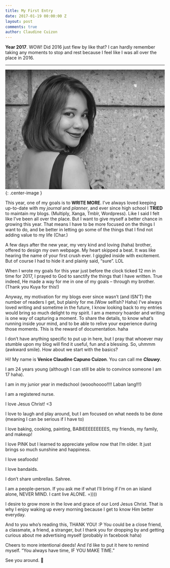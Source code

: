 ```yaml
---
title: My First Entry
date: 2017-01-19 00:00:00 Z
layout: post
comments: true
author: Claudine Cuizon
---
```


**Year 2017**. WOW! Did 2016 just flew by like that? I can hardly remember taking any moments to stop and rest because I feel like I was all over the place in 2016. 

-----

![profile](/assets/img/first_blogpost_img.jpg){: .center-image }

This year, one of my goals is to **WRITE MORE**.
I’ve always loved keeping up-to-date with my *journal* and *planner*, and ever since high school I **TRIED** to maintain my blogs. (Multiply, Xanga, Tmblr, Wordpress). Like I said I felt like I’ve been all over the place. But I want to give myself a better chance in growing this year. That means I have to be more focused on the things I want to do, and be better in letting go some of the things that I find not adding value to my life (Char.) 

A few days after the new year, my very kind and loving (haha) brother, offered to design my own webpage. My heart skipped a beat. It was like hearing the name of your first crush ever. I giggled inside with excitement. But of course I had to hide it and plainly said, “sure”. LOL

When I wrote my goals for this year just before the clock ticked 12 mn in time for 2017, I prayed to God to sanctify the things that I have written. True indeed, He made a way for me in one of my goals – through my brother. (Thank you Kuya for this!)

Anyway, my motivation for my blogs ever since wasn’t (and ISN’T) the number of readers I get, but plainly for me.(Wow selfish? Haha) I’ve always loved writing and sometime in the future, I know looking back to my entries would bring so much delight to my spirit. I am a memory hoarder and writing is one way of capturing a moment. To share the details, to know what’s running inside your mind, and to be able to relive your experience during those moments. This is the reward of documentation. haha

I don’t have anything specific to put up in here, but I pray that whoever may stumble upon my blog will find it useful, fun and a blessing. 
So, uhmmm (awkward smile). How about we start with the basics?

Hi! My name is **Venice Claudine Capuno Cuizon**. You can call me **_Clauwy_**.

I am 24 years young (although I can still be able to convince someone I am 17 haha).

I am in my junior year in medschool (wooohoooo!!!! Laban lang!!!)

I am a registered nurse.

I love Jesus Christ! <3

I love to laugh and play around, but I am focused on what needs to be done (meaning I can be serious if I have to)

I love baking, cooking, painting, BABIEEEEEEEEES, my friends, my family, and makeup! 

I love PINK but I learned to appreciate yellow now that I’m older. It just brings so much sunshine and happiness.

I love seafoods! 

I love bandaids.

I don’t share umbrellas. Sahree.

I am a people-person. If you ask me if what I’ll bring if I’m on an island alone, NEVER MIND. I cant live ALONE. =))))

I desire to grow more in the love and grace of our Lord Jesus Christ. That is why I enjoy waking up every morning because I get to know Him better everyday.

And to you who’s reading this, THANK YOU! :P You could be a close friend, a classmate, a friend, a stranger, but I thank you for dropping by and getting curious about me advertising myself (probably in facebook haha)

Cheers to more intentional deeds! And I’d like to put it here to remind myself. “You always have time, IF YOU MAKE TIME.”

See you around.  

